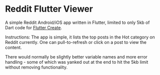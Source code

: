 # Reddit Flutter Viewer

A simple Reddit Android/iOS app written in Flutter, limited to only 5kb of Dart code for [Flutter Create](https://flutter.dev/create).

Instructions: The app is simple, it lists the top posts in the Hot category on Reddit currently. One can pull-to-refresh or click on a post to view the content.

There would normally be slightly better variable names and more error handling - some of which was yanked out at the end to hit the 5kb limit without removing functionality.
